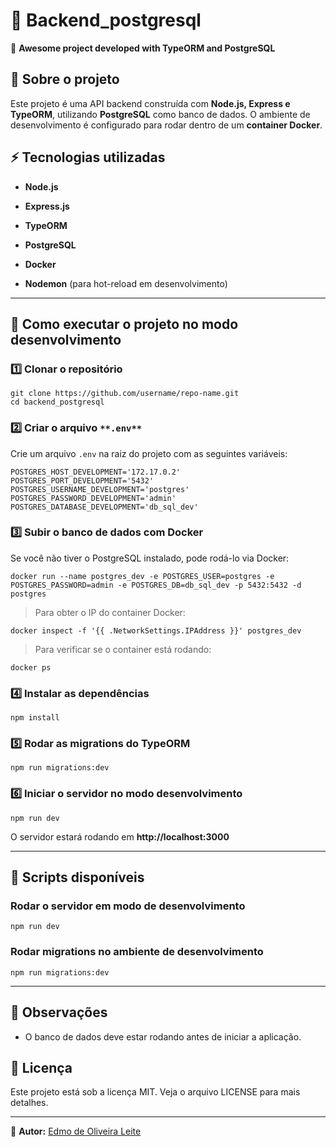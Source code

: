 
# 📌 Backend_postgresql

🚀 **Awesome project developed with TypeORM and PostgreSQL**

## 📖 Sobre o projeto

Este projeto é uma API backend construída com **Node.js, Express e TypeORM**, utilizando **PostgreSQL** como banco de dados. O ambiente de desenvolvimento é configurado para rodar dentro de um **container Docker**.

## ⚡ Tecnologias utilizadas

-   **Node.js**
    
-   **Express.js**
    
-   **TypeORM**
    
-   **PostgreSQL**
    
-   **Docker**
    
-   **Nodemon** (para hot-reload em desenvolvimento)
    

----------

## 🚀 Como executar o projeto no modo desenvolvimento

### 1️⃣ **Clonar o repositório**

```
git clone https://github.com/username/repo-name.git
cd backend_postgresql
```

### 2️⃣ **Criar o arquivo** `**.env**`

Crie um arquivo `.env` na raiz do projeto com as seguintes variáveis:

```
POSTGRES_HOST_DEVELOPMENT='172.17.0.2'
POSTGRES_PORT_DEVELOPMENT='5432'
POSTGRES_USERNAME_DEVELOPMENT='postgres'
POSTGRES_PASSWORD_DEVELOPMENT='admin'
POSTGRES_DATABASE_DEVELOPMENT='db_sql_dev'
```

### 3️⃣ **Subir o banco de dados com Docker**

Se você não tiver o PostgreSQL instalado, pode rodá-lo via Docker:

```
docker run --name postgres_dev -e POSTGRES_USER=postgres -e POSTGRES_PASSWORD=admin -e POSTGRES_DB=db_sql_dev -p 5432:5432 -d postgres
```

> Para obter o IP do container Docker:
```
docker inspect -f '{{ .NetworkSettings.IPAddress }}' postgres_dev
```

> Para verificar se o container está rodando:

```
docker ps
```

### 4️⃣ **Instalar as dependências**

```
npm install
```

### 5️⃣ **Rodar as migrations do TypeORM**

```
npm run migrations:dev
```

### 6️⃣ **Iniciar o servidor no modo desenvolvimento**

```
npm run dev
```

O servidor estará rodando em **http://localhost:3000**

----------

## 📜 Scripts disponíveis

### Rodar o servidor em modo de desenvolvimento

```
npm run dev
```

### Rodar migrations no ambiente de desenvolvimento

```
npm run migrations:dev
```

----------

## 📌 Observações
    
-   O banco de dados deve estar rodando antes de iniciar a aplicação.
    

## 📄 Licença

Este projeto está sob a licença MIT. Veja o arquivo LICENSE para mais detalhes.

----------

🔗 **Autor:**  [Edmo de Oliveira Leite](https://github.com/edmooliveira29/backend_postgresql)